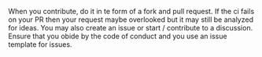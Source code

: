When you contribute, do it in te form of a fork and pull request. If the ci fails on your PR then your request maybe overlooked but it may still be analyzed for ideas. You may also create an issue or start / contribute to a discussion. Ensure that you obide by the code of conduct and you use an issue template for issues.
